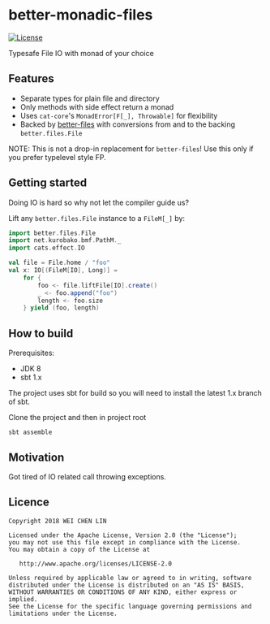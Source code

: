 # better-monadic-files

[![License](https://img.shields.io/badge/License-Apache%202.0-blue.svg)](https://opensource.org/licenses/Apache-2.0)


Typesafe File IO with monad of your choice


## Features

 * Separate types for plain file and directory
 * Only methods with side effect return a monad
 * Uses `cat-core`'s `MonadError[F[_], Throwable]` for flexibility
 * Backed by [better-files](https://github.com/pathikrit/better-files) with conversions from and to 
 the backing `better.files.File`

NOTE: This is not a drop-in replacement for `better-files`! Use this only if you prefer 
typelevel style FP.

## Getting started

Doing IO is hard so why not let the compiler guide us?  

Lift any `better.files.File` instance to a `FileM[_]` by:

```scala
import better.files.File
import net.kurobako.bmf.PathM._
import cats.effect.IO

val file = File.home / "foo"
val x: IO[(FileM[IO], Long)] = 
    for {
        foo <- file.liftFile[IO].create()
        _ <- foo.append("foo")
        length <- foo.size
    } yield (foo, length)
```



## How to build

Prerequisites:

 * JDK 8
 * sbt 1.x

The project uses sbt for build so you will need to install the latest 1.x branch of sbt.

Clone the project and then in project root

    sbt assemble
    
## Motivation

Got tired of IO related call throwing exceptions. 

## Licence

    Copyright 2018 WEI CHEN LIN
    
    Licensed under the Apache License, Version 2.0 (the "License");
    you may not use this file except in compliance with the License.
    You may obtain a copy of the License at
    
       http://www.apache.org/licenses/LICENSE-2.0
    
    Unless required by applicable law or agreed to in writing, software
    distributed under the License is distributed on an "AS IS" BASIS,
    WITHOUT WARRANTIES OR CONDITIONS OF ANY KIND, either express or implied.
    See the License for the specific language governing permissions and
    limitations under the License.